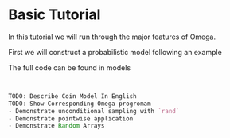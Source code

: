 # Basic Tutorial

In this tutorial we will run through the major features of Omega.

First we will construct a probabilistic model following an example

The full code can be found in models
```julia


TODO: Describe Coin Model In English
TODO: Show Corresponding Omega progromam
- Demonstrate unconditional sampling with `rand`
- Demonstrate pointwise application
- Demonstrate Random Arrays
